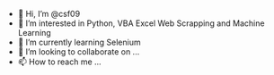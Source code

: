 - 👋 Hi, I’m @csf09
- 👀 I’m interested in Python, VBA Excel Web Scrapping and Machine Learning
- 🌱 I’m currently learning Selenium 
- 💞️ I’m looking to collaborate on ...
- 📫 How to reach me ...

<!---
csf09/csf09 is a ✨ special ✨ repository because its `README.md` (this file) appears on your GitHub profile.
You can click the Preview link to take a look at your changes.
--->
